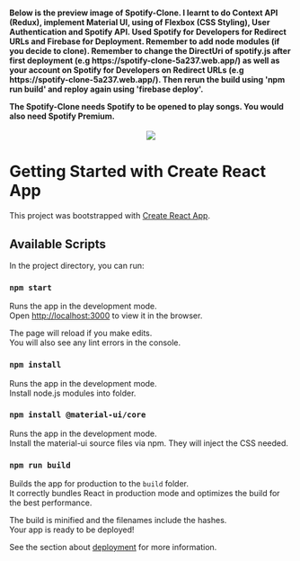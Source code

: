 <h4>
Below is the preview image of Spotify-Clone. I learnt to do Context API (Redux), implement Material UI, using of Flexbox (CSS Styling), User Authentication and Spotify API. Used Spotify for Developers for Redirect URLs and Firebase for Deployment. Remember to add node modules (if you decide to clone). Remember to change the DirectUri of spotify.js after first deployment (e.g https://spotify-clone-5a237.web.app/) as well as your account on Spotify for Developers on Redirect URLs (e.g https://spotify-clone-5a237.web.app/). Then rerun the build using 'npm run build' and reploy again using 'firebase deploy'.
  
  The Spotify-Clone needs Spotify to be opened to play songs. You would also need Spotify Premium.
  </h4>

<p align="center">
<img src="https://user-images.githubusercontent.com/64706364/122367562-1f758300-cf8f-11eb-8263-b5919c3a651b.png" />
</p>

# Getting Started with Create React App

This project was bootstrapped with [Create React App](https://github.com/facebook/create-react-app).

## Available Scripts

In the project directory, you can run:

### `npm start`

Runs the app in the development mode.\
Open [http://localhost:3000](http://localhost:3000) to view it in the browser.

The page will reload if you make edits.\
You will also see any lint errors in the console.

### `npm install`

Runs the app in the development mode.\
Install node.js modules into folder.

### `npm install @material-ui/core`

Runs the app in the development mode.\
Install the material-ui source files via npm. They will inject the CSS needed.

### `npm run build`

Builds the app for production to the `build` folder.\
It correctly bundles React in production mode and optimizes the build for the best performance.

The build is minified and the filenames include the hashes.\
Your app is ready to be deployed!

See the section about [deployment](https://facebook.github.io/create-react-app/docs/deployment) for more information.

